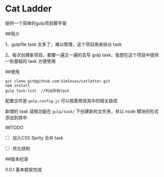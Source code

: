 Cat Ladder
======

提供一个简单的gulp项目脚手架

##简介

1、gulpfile task 太多了，难以管理，这个项目用来拆分 task

2、每次创建新项目，都要一遍又一遍的去写 gulp task，我想在这个项目中提供一些基础的 task 方便使用

##使用

    git clone git@github.com:Simlesos/catlatter.git
    npm install
    gulp task-list  //列出所有task

配置文件是 `gulp.config.js` 可以按需修改其中的相关路径

新增的 task 请按功能在 `gulp/task/` 下创建新的文件夹，并以 node 模块的形式添加到其中


##TODO

- [ ] 加入CSS Sprity 合并 task
- [ ] 优化结构


##版本纪录

0.0.1 基本框架完成
